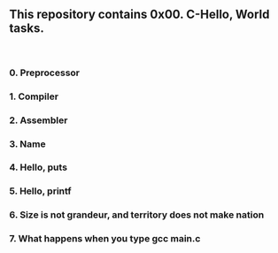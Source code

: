 <h2>This repository contains 0x00. C-Hello, World tasks.</h2>
<br>
<h3>0. Preprocessor</h2>
<h3>1. Compiler</h3>
<h3>2. Assembler</h3>
<h3>3. Name</h3>
<h3>4. Hello, puts</h3>
<h3>5. Hello, printf</h3>
<h3>6. Size is not grandeur, and territory does not make nation</h3>
<h3>7. What happens when you type gcc main.c</h3>